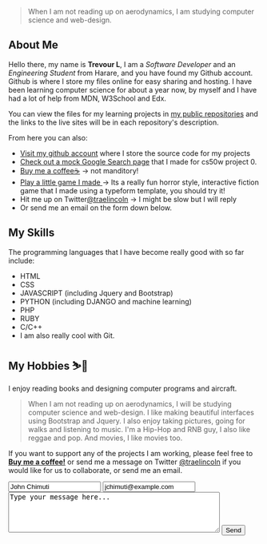 > When I am not reading up on aerodynamics, I am studying computer science and web-design. 

## About Me
Hello there, my name is **Trevour L**, I am a _Software Developer_ and an _Engineering Student_ from Harare, and you have found my Github account.
Github is where I store my files online for easy sharing and hosting. I have been learning computer science for about a year now, by myself and I have had a lot of help from MDN, W3School and Edx.

You can view the files for my learning projects in [my public repositories][2] and the links to the live sites will be in each repository's description. 

From here you can also: 
- [Visit my github account][2] where I store the source code for my projects
- [Check out a mock Google Search page](https://traelincoln.github.io/cs50w-websites/) that I made for cs50w project 0.
- [Buy me a coffee☕][7] -> not manditory!
- [Play a little game I made ](/games/typeform1.html) -> Its a really fun horror style, interactive fiction game that I made using a typeform template, you should try it! 
- Hit me up on Twitter[@traelincoln][8] -> I might be slow but I will reply
- Or send me an email on the form down below.

## My Skills
The programming languages that I have become really good with so far include:
  - HTML 
  - CSS
  - JAVASCRIPT (including Jquery and Bootstrap)
  - PYTHON (including DJANGO and machine learning)
  - PHP
  - RUBY
  - C/C++
  - I am also really cool with Git.




## My Hobbies ⛷️🎿
I enjoy reading books and designing computer programs and aircraft. 
> When I am not reading up on aerodynamics, I will be studying computer science and web-design. 
I like making beautiful interfaces using Bootstrap and Jquery.
I also enjoy taking pictures, going for walks and listening to music. I'm a Hip-Hop and RNB guy, I also like reggae and pop. And movies, I like movies too.

If you want to support any of the projects I am working, please feel free to [**Buy me a coffee!**][7] or send me a message on Twitter [@traelincoln][8] if you would like for us to collaborate, or send me an email.

<form action="https://send.pageclip.co/Lw4ObQcNJKYa8dKDwFAfj3BSHESY0eNG" class="pageclip-form" method="post">
  <!-- Replace these inputs with your own. Make sure they have a "name" attribute! -->
  <input type="text" name="name" value="John Chimuti" />
  <input type="email" name="email" value="jchimuti@example.com" />
  <textarea name="message" cols="50" rows="5">Type your message here... </textarea>
  <!-- This button will have a loading spinner. Keep the inner span for best results. -->
  <button type="submit" class="pageclip-form__submit">
    <span>Send</span>
  </button>
</form>

[1]: https://traelincoln.github.io/traelincoln
[2]: https://github.com/traelincoln
[3]: https://github.com/traelincoln/cs50w-websites
[4]: https://github.com/traelincoln/cs50w-websites/docs
[5]: https://traelincoln.me
[6]: https://docs.github.com
[7]: https://www.buymeacoffee.com/thetraelinO
[8]: https://www.twitter.com/traelincoln
